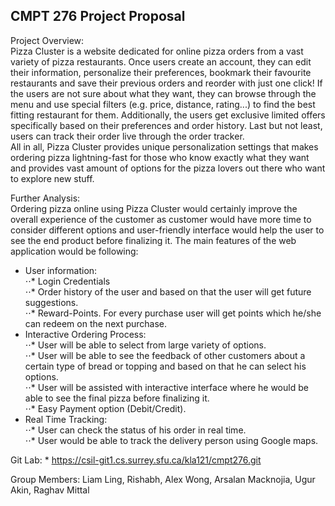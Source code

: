## CMPT 276 Project Proposal ##

Project Overview:  
Pizza Cluster is a website dedicated for online pizza orders from a vast variety of pizza restaurants. Once users create an account, they can edit their information, personalize their preferences, bookmark their favourite restaurants and save their previous orders and reorder with just one click! If the users are not sure about what they want, they can browse through the menu and use special filters (e.g. price, distance, rating...) to find the best fitting restaurant for them. Additionally, the users get exclusive limited offers specifically based on their preferences and order history. Last but not least, users can track their order live through the order tracker.  
All in all, Pizza Cluster provides unique personalization settings that makes ordering pizza lightning-fast for those who know exactly what they want and provides vast amount of options for the pizza lovers out there who want to explore new stuff.

Further Analysis:  
Ordering pizza online using Pizza Cluster would certainly improve the overall experience of the customer as customer would have more time to consider different options and user-friendly interface would help the user to see the end product before finalizing it. The main features of the web application would be following:  

* User information:  
⋅⋅* Login Credentials  
⋅⋅* Order history of the user and based on that the user will get future suggestions.  
⋅⋅* Reward-Points. For every purchase user will get points which he/she can redeem on the next purchase.  
* Interactive Ordering Process:  
⋅⋅* User will be able to select from large variety of options.  
⋅⋅* User will be able to see the feedback of other customers about a certain type of bread or topping and based on that he can select his options.  
⋅⋅* User will be assisted with interactive interface where he would be able to see the final pizza before finalizing it.  
⋅⋅* Easy Payment option (Debit/Credit).  
* Real Time Tracking:  
⋅⋅* User can check the status of his order in real time.  
⋅⋅* User would be able to track the delivery person using Google maps.  
  
Git Lab: * https://csil-git1.cs.surrey.sfu.ca/kla121/cmpt276.git  
   
Group Members: Liam Ling, Rishabh, Alex Wong, Arsalan Macknojia, Ugur Akin, Raghav Mittal  
